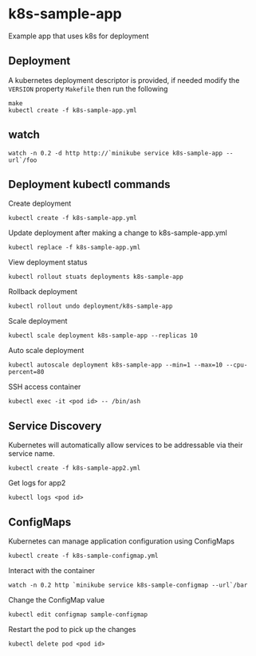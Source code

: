 # k8s-sample-app

Example app that uses k8s for deployment

## Deployment
A kubernetes deployment descriptor is provided, if needed modify the `VERSION` property `Makefile` then run the following

    make
    kubectl create -f k8s-sample-app.yml

## watch

    watch -n 0.2 -d http http://`minikube service k8s-sample-app --url`/foo

## Deployment kubectl commands

Create deployment	

    kubectl create -f k8s-sample-app.yml

Update deployment after making a change to k8s-sample-app.yml

    kubectl replace -f k8s-sample-app.yml

View deployment status

    kubectl rollout stuats deployments k8s-sample-app

Rollback deployment

    kubectl rollout undo deployment/k8s-sample-app

Scale deployment

    kubectl scale deployment k8s-sample-app --replicas 10

Auto scale deployment

    kubectl autoscale deployment k8s-sample-app --min=1 --max=10 --cpu-percent=80

SSH access container

    kubectl exec -it <pod id> -- /bin/ash

## Service Discovery

Kubernetes will automatically allow services to be addressable via their service name.

    kubectl create -f k8s-sample-app2.yml

Get logs for app2

    kubectl logs <pod id>

## ConfigMaps

Kubernetes can manage application configuration using ConfigMaps

    kubectl create -f k8s-sample-configmap.yml

Interact with the container 

    watch -n 0.2 http `minikube service k8s-sample-configmap --url`/bar

Change the ConfigMap value

    kubectl edit configmap sample-configmap

Restart the pod to pick up the changes

    kubectl delete pod <pod id>
